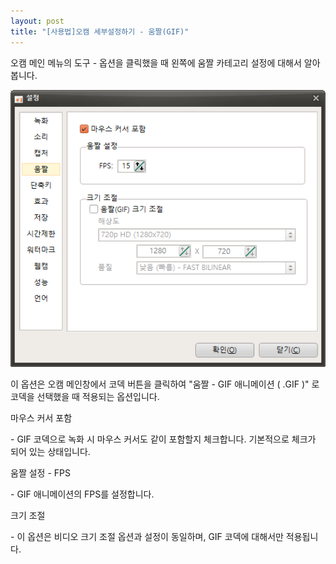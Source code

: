 ```yaml
---
layout: post
title: "[사용법]오캠 세부설정하기 - 움짤(GIF)"
---
```


오캠 메인 메뉴의 도구 - 옵션을 클릭했을 때 왼쪽에 움짤 카테고리 설정에 대해서 알아봅니다.

![](/images/tutorial_16_img_1.png)

이 옵션은 오캠 메인창에서 코덱 버튼을 클릭하여 "움짤 - GIF 애니메이션 ( .GIF )" 로 코덱을 선택했을 때 적용되는 옵션입니다.

마우스 커서 포함

\- GIF 코덱으로 녹화 시 마우스 커서도 같이 포함할지 체크합니다. 기본적으로 체크가 되어 있는 상태입니다.

움짤 설정 - FPS

\- GIF 애니메이션의 FPS를 설정합니다.

크기 조절

\- 이 옵션은 비디오 크기 조절 옵션과 설정이 동일하며, GIF 코덱에 대해서만 적용됩니다.

